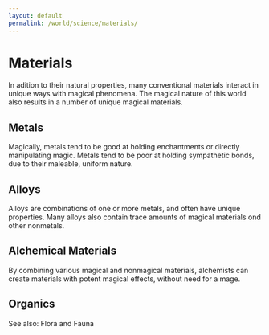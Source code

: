 ```yaml
---
layout: default
permalink: /world/science/materials/
---
```



# Materials

In adition to their natural properties, many conventional materials
interact in unique ways with magical phenomena. The magical nature of
this world also results in a number of unique magical materials.

## Metals

Magically, metals tend to be good at holding enchantments or directly
manipulating magic. Metals tend to be poor at holding sympathetic
bonds, due to their maleable, uniform nature.

## Alloys

Alloys are combinations of one or more metals, and often have unique
properties. Many alloys also contain trace amounts of magical materials
ond other nonmetals.

## Alchemical Materials

By combining various magical and nonmagical materials, alchemists can
create materials with potent magical effects, without need for a mage.

## Organics

See also: Flora and Fauna



